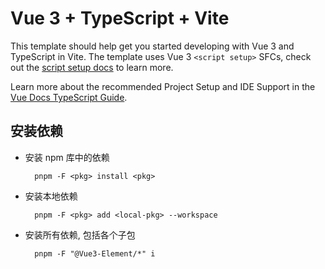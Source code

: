 # Vue 3 + TypeScript + Vite

This template should help get you started developing with Vue 3 and TypeScript in Vite. The template uses Vue 3 `<script setup>` SFCs, check out the [script setup docs](https://v3.vuejs.org/api/sfc-script-setup.html#sfc-script-setup) to learn more.

Learn more about the recommended Project Setup and IDE Support in the [Vue Docs TypeScript Guide](https://vuejs.org/guide/typescript/overview.html#project-setup).

## 安装依赖

- 安装 npm 库中的依赖

  ```
    pnpm -F <pkg> install <pkg>
  ```

- 安装本地依赖

  ```
    pnpm -F <pkg> add <local-pkg> --workspace
  ```

- 安装所有依赖, 包括各个子包
  ```
    pnpm -F "@Vue3-Element/*" i
  ```
